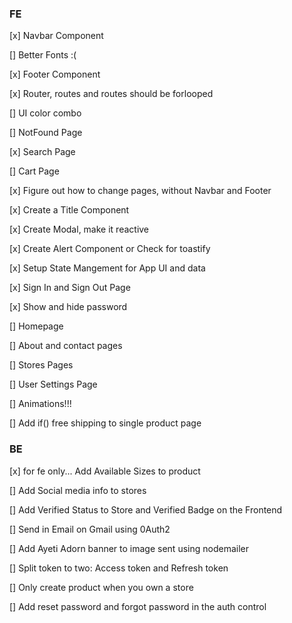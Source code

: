 ### FE
[x] Navbar Component

[] Better Fonts :(

[x] Footer Component

[x] Router, routes and routes should be forlooped

[] UI color combo

[] NotFound Page

[x] Search Page 

[] Cart Page

[x] Figure out how to change pages, without Navbar and Footer

[x] Create a Title Component 

[x] Create Modal, make it reactive

[x] Create Alert Component or Check for toastify

[x] Setup State Mangement for App UI and data

[x] Sign In and Sign Out Page

[x] Show and hide password

[] Homepage

[] About and contact pages

[] Stores Pages

[] User Settings Page

[] Animations!!!

[] Add if() free shipping to single product page


### BE

[x] for fe only... Add Available Sizes to product

[] Add Social media info to stores

[] Add Verified Status to Store and Verified Badge on the Frontend

[]  Send in Email on Gmail using 0Auth2

[] Add Ayeti Adorn banner to image sent using nodemailer

[] Split token to two: Access token and Refresh token

[] Only create product when you own a store

[] Add reset password and forgot password in the auth control